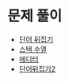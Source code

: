 # 문제 풀이
- [단어 뒤집기](https://github.com/JangHyoGwang/TIL/blob/main/Java/%EB%8B%A8%EC%96%B4%EB%92%A4%EC%A7%91%EA%B8%B0(9093).java)
- [스택 수열](https://github.com/JangHyoGwang/TIL/blob/main/Java/%EC%8A%A4%ED%83%9D%EC%88%98%EC%97%B4.md)
- [에디터](https://github.com/JangHyoGwang/TIL/blob/main/Java/%EC%97%90%EB%94%94%ED%84%B0(1406).md)
- [단어뒤집기2](https://github.com/JangHyoGwang/TIL/blob/main/Java/%EB%8B%A8%EC%96%B4%EB%92%A4%EC%A7%91%EA%B8%B02.md)
